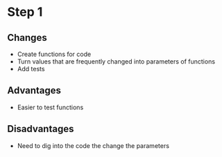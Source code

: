 # Step 1

## Changes
* Create functions for code 
* Turn values that are frequently changed into parameters of functions
* Add tests

## Advantages
* Easier to test functions 

## Disadvantages
* Need to dig into the code the change the parameters